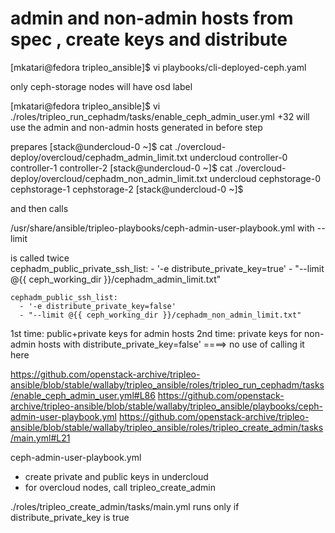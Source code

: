 # admin and non-admin hosts from spec , create keys and distribute 

[mkatari@fedora tripleo_ansible]$ vi playbooks/cli-deployed-ceph.yaml 



only ceph-storage nodes will have osd label



[mkatari@fedora tripleo_ansible]$ vi ./roles/tripleo_run_cephadm/tasks/enable_ceph_admin_user.yml +32
  will use the admin and non-admin hosts generated in before step 


prepares 
[stack@undercloud-0 ~]$ cat ./overcloud-deploy/overcloud/cephadm_admin_limit.txt
undercloud
controller-0
controller-1
controller-2
[stack@undercloud-0 ~]$ cat ./overcloud-deploy/overcloud/cephadm_non_admin_limit.txt 
undercloud
cephstorage-0
cephstorage-1
cephstorage-2
[stack@undercloud-0 ~]$ 

and then calls
 
/usr/share/ansible/tripleo-playbooks/ceph-admin-user-playbook.yml  with --limit

is called twice    
    cephadm_public_private_ssh_list:
      - '-e distribute_private_key=true'
      - "--limit @{{ ceph_working_dir }}/cephadm_admin_limit.txt"
    
    cephadm_public_ssh_list:
      - '-e distribute_private_key=false'
      - "--limit @{{ ceph_working_dir }}/cephadm_non_admin_limit.txt"


1st time:  public+private keys for admin hosts
2nd time: private keys for non-admin hosts with distribute_private_key=false'  ====> no use of calling it here

https://github.com/openstack-archive/tripleo-ansible/blob/stable/wallaby/tripleo_ansible/roles/tripleo_run_cephadm/tasks/enable_ceph_admin_user.yml#L86
https://github.com/openstack-archive/tripleo-ansible/blob/stable/wallaby/tripleo_ansible/playbooks/ceph-admin-user-playbook.yml
https://github.com/openstack-archive/tripleo-ansible/blob/stable/wallaby/tripleo_ansible/roles/tripleo_create_admin/tasks/main.yml#L21

ceph-admin-user-playbook.yml 
  - create private and public keys in undercloud
  - for overcloud nodes, call tripleo_create_admin


./roles/tripleo_create_admin/tasks/main.yml runs only if 
distribute_private_key is true 
